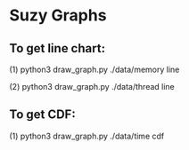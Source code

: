 # Suzy Graphs

## To get line chart:

(1) python3 draw_graph.py ./data/memory line

(2) python3 draw_graph.py ./data/thread line

## To get CDF:

(1) python3 draw_graph.py ./data/time cdf

